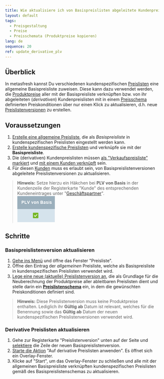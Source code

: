 ```yaml
---
title: Wie aktualisiere ich von Basispreislisten abgeleitete Kundenpreislisten?
layout: default
tags:
  - Preisgestaltung
  - Preise
  - Preisschemata (Produktpreise kopieren)
lang: de
sequence: 20
ref: update_derivative_plv
---
```


## Überblick
In metasfresh kannst Du verschiedenen kundenspezifischen [Preislisten](Preisliste_anlegen) eine allgemeine Basispreisliste zuweisen. Diese kann dazu verwendet werden, die [Produktpreise](Preis_anlegen) aller mit der Basispreisliste verknüpften bzw. von ihr abgeleiteten (*derivativen*) Kundenpreislisten mit in einem [Preisschema](Preislistenschema_anlegen) definierten Preiskonditionen über nur einen Klick zu aktualisieren, d.h. neue [Preislistenversionen](Preislistenversion_anlegen) zu erstellen.

## Voraussetzungen
1. [Erstelle eine allgemeine Preisliste](Preisliste_anlegen), die als *Basispreisliste* in kundenspezifischen Preislisten eingestellt werden kann.
1. [Erstelle kundenspezifische Preislisten](Preisliste_anlegen) und verknüpfe sie mit der **Basispreisliste**.
1. Die (derivativen) Kundenpreislisten müssen [als "Verkaufspreisliste" markiert](Preisliste_anlegen) und [mit einem Kunden verknüpft](Zuweisung_Preise_Partner) sein.
1. Für diesen [Kunden](Neuer_Geschaeftspartner_Kunde) muss es erlaubt sein, von Basispreislistenversionen abgeleitete Preislistenversionen zu aktualisieren.
 >**Hinweis:** Setze hierzu ein Häkchen bei **PLV von Basis** in der Kundenzeile der Registerkarte "Kunde" des entsprechenden Kundeneintrages unter "[Geschäftspartner](Menu)".<br> ![](assets/PLV_von_BasisPLV.png)

## Schritte

### Basispreislistenversion aktualisieren
1. [Gehe ins Menü](Menu) und öffne das Fenster "Preisliste".
1. Öffne den Eintrag der *allgemeinen* Preisliste, welche als Basispreisliste in kundenspezifischen Preislisten verwendet wird.
1. [Lege eine neue (aktuelle) Preislistenversion an](Preislistenversion_anlegen), die als Grundlage für die Neuberechnung der Produktpreise aller ableitbaren Preislisten dient und stelle darin ein [**Preislistenschema**](Preislistenschema_anlegen) ein, in dem die gewünschten Preiskonditionen definiert sind.
 >**Hinweis:** Diese Preislistenversion muss keine Produktpreise enthalten. Lediglich ihr **Gültig ab** Datum ist relevant, welches für die Benennung sowie das **Gültig ab** Datum der neuen kundenspezifischen Preislistenversionen verwendet wird.

### Derivative Preislisten aktualisieren
1. Gehe zur Registerkarte "Preislistenversion" unten auf der Seite und [selektiere](AuswahlBelege) die Zeile der neuen Basispreislistenversion.
1. [Starte die Aktion](AktionStarten) "Auf derivative Preislisten anwenden". Es öffnet sich ein Overlay-Fenster.
1. Klicke auf "Start", um das Overlay-Fenster zu schließen und alle mit der allgemeinen Basispreisliste verknüpften kundenspezifischen Preislisten gemäß des Basispreislistenschemas zu aktualisieren.
